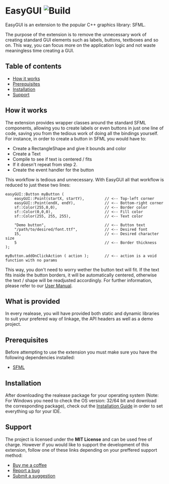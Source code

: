 # EasyGUI ![Build](https://github.com/HV0rtex/EasyGUI/workflows/Linux/badge.svg?branch=main)

EasyGUI is an extension to the popular C++ graphics library: SFML.

The purpose of the extension is to remove the unnecessary work of creating standard GUI elements such as labels, buttons, textboxes and so on. This way, you can focus more on the application logic and not waste meaningless time creating a GUI.

## Table of contents

- [How it works](#how-it-works)
- [Prerequisites](#prerequisites)
- [Installation](#installation)
- [Support](#support)

## How it works

The extension provides wrapper classes around the standard SFML components, allowing you to create labels or even buttons in just one line of code, saving you from the tedious work of doing all the bindings yourself. For instance, in order to create a button in SFML you would have to:

- Create a RectangleShape and give it bounds and color
- Create a Text
- Compile to see if text is centered / fits
- If it doesn't repeat from step 2.
- Create the event handler for the button

This workflow is tedious and unnecessary. With EasyGUI all that workflow is reduced to just these two lines:

```
easyGUI::Button myButton ( 
    easyGUI::Point(startX, startY),         // <-- Top-left corner
    easyGUI::Point(endX, endY),             // <-- Bottom-right corner
    sf::Color(255,0,0),                     // <-- Border color
    sf::Color(0,0,0),                       // <-- Fill color
    sf::Color(255, 255, 255),               // <-- Text color

    "Demo button",                          // <-- Button text
    "/path/to/desired/font.ttf",            // <-- Desired font
    15,                                     // <-- Desired character size
    5                                       // <-- Border thickness
);

myButton.addOnClickAction ( action );       // <-- action is a void function with no params
```

This way, you don't need to worry wether the button text will fit. If the text fits inside the button borders, it will be automatically centered, otherwise the text / shape will be readjusted accordingly. For further information, please refer to our [User Manual](https://github.com/HV0rtex/EasyGUI/blob/main/docs/userManual.pdf).

## What is provided

In every realease, you will have provided both static and dynamic libraries to suit your prefered way of linkage, the API headers as well as a demo project.

## Prerequisites

Before attempting to use the extension you must make sure you have the following dependencies installed:

- [SFML](https://www.sfml-dev.org/)

## Installation

After downloading the realease package for your operating system (Note: For Windows you need to check the OS version: 32/64 bit and download the corresponding package), check out the [Installation Guide](https://github.com/HV0rtex/EasyGUI/blob/main/docs/installationGuide.pdf) in order to set everything up for your IDE.

## Support

The project is licensed under the **MIT License** and can be used free of charge. However if you would like to support the development of this extension, follow one of these links depending on your preffered support method:

- [Buy me a coffee](buymeacoffee.com/hvrtx)
- [Report a bug](https://github.com/HV0rtex/EasyGUI/issues/new?assignees=HV0rtex&labels=bug&template=bug_report.md&title=)
- [Submit a suggestion](https://github.com/HV0rtex/EasyGUI/issues/new?assignees=HV0rtex&labels=enhancement&template=feature_request.md&title=)
